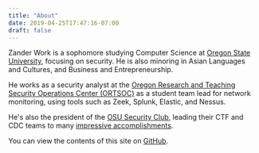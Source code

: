 ```yaml
---
title: "About"
date: 2019-04-25T17:47:16-07:00
draft: false
---
```


Zander Work is a sophomore studying Computer Science at [Oregon State University](https://www.oregonstate.edu/), focusing on security. He is also minoring in Asian Languages and Cultures, and Business and Entrepreneurship.

He works as a security analyst at the [Oregon Research and Teaching Security Operations Center (ORTSOC)](https://ortsoc.oregonstate.edu/) as a student team lead for network monitoring, using tools such as Zeek, Splunk, Elastic, and Nessus.

He's also the president of the [OSU Security Club](https://www.osusec.org/), leading their CTF and CDC teams to many [impressive accomplishments](https://www.osusec.org/accomplishments/).

You can view the contents of this site on [GitHub](https://github.com/zzzanderw/zanderwork.com).
